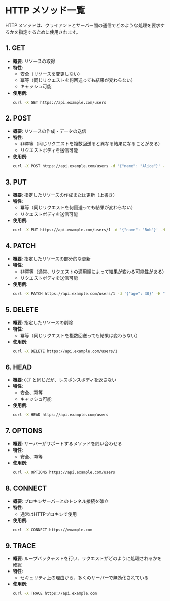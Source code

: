 # HTTP メソッド一覧

HTTP メソッドは、クライアントとサーバー間の通信でどのような処理を要求するかを指定するために使用されます。

## **1. GET**
- **概要**: リソースの取得
- **特性**: 
  - 安全（リソースを変更しない）
  - 冪等（同じリクエストを何回送っても結果が変わらない）
  - キャッシュ可能
- **使用例**:
  ```bash
  curl -X GET https://api.example.com/users
  ```

## **2. POST**
- **概要**: リソースの作成・データの送信
- **特性**: 
  - 非冪等（同じリクエストを複数回送ると異なる結果になることがある）
  - リクエストボディを送信可能
- **使用例**:
  ```bash
  curl -X POST https://api.example.com/users -d '{"name": "Alice"}' -H "Content-Type: application/json"
  ```

## **3. PUT**
- **概要**: 指定したリソースの作成または更新（上書き）
- **特性**: 
  - 冪等（同じリクエストを何回送っても結果が変わらない）
  - リクエストボディを送信可能
- **使用例**:
  ```bash
  curl -X PUT https://api.example.com/users/1 -d '{"name": "Bob"}' -H "Content-Type: application/json"
  ```

## **4. PATCH**
- **概要**: 指定したリソースの部分的な更新
- **特性**: 
  - 非冪等（通常、リクエストの適用順によって結果が変わる可能性がある）
  - リクエストボディを送信可能
- **使用例**:
  ```bash
  curl -X PATCH https://api.example.com/users/1 -d '{"age": 30}' -H "Content-Type: application/json"
  ```

## **5. DELETE**
- **概要**: 指定したリソースの削除
- **特性**: 
  - 冪等（同じリクエストを複数回送っても結果は変わらない）
- **使用例**:
  ```bash
  curl -X DELETE https://api.example.com/users/1
  ```

## **6. HEAD**
- **概要**: `GET` と同じだが、レスポンスボディを返さない
- **特性**: 
  - 安全、冪等
  - キャッシュ可能
- **使用例**:
  ```bash
  curl -X HEAD https://api.example.com/users
  ```

## **7. OPTIONS**
- **概要**: サーバーがサポートするメソッドを問い合わせる
- **特性**: 
  - 安全、冪等
- **使用例**:
  ```bash
  curl -X OPTIONS https://api.example.com/users
  ```

## **8. CONNECT**
- **概要**: プロキシサーバーとのトンネル接続を確立
- **特性**: 
  - 通常はHTTPプロキシで使用
- **使用例**:
  ```bash
  curl -X CONNECT https://example.com
  ```

## **9. TRACE**
- **概要**: ループバックテストを行い、リクエストがどのように処理されるかを確認
- **特性**: 
  - セキュリティ上の理由から、多くのサーバーで無効化されている
- **使用例**:
  ```bash
  curl -X TRACE https://api.example.com
  ```